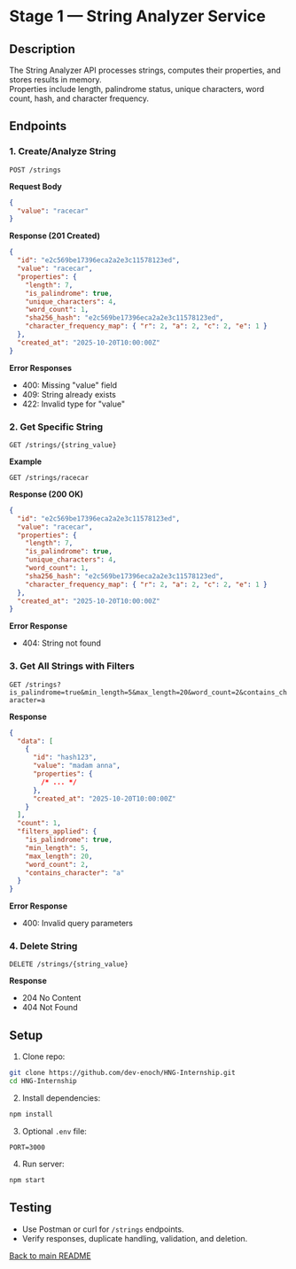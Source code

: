 # Stage 1 — String Analyzer Service

## Description

The String Analyzer API processes strings, computes their properties, and stores results in memory.  
Properties include length, palindrome status, unique characters, word count, hash, and character frequency.

## Endpoints

### 1. Create/Analyze String

`POST /strings`

**Request Body**

```json
{
  "value": "racecar"
}
```

**Response (201 Created)**

```json
{
  "id": "e2c569be17396eca2a2e3c11578123ed",
  "value": "racecar",
  "properties": {
    "length": 7,
    "is_palindrome": true,
    "unique_characters": 4,
    "word_count": 1,
    "sha256_hash": "e2c569be17396eca2a2e3c11578123ed",
    "character_frequency_map": { "r": 2, "a": 2, "c": 2, "e": 1 }
  },
  "created_at": "2025-10-20T10:00:00Z"
}
```

**Error Responses**

- 400: Missing "value" field
- 409: String already exists
- 422: Invalid type for "value"

### 2. Get Specific String

`GET /strings/{string_value}`

**Example**

```
GET /strings/racecar
```

**Response (200 OK)**

```json
{
  "id": "e2c569be17396eca2a2e3c11578123ed",
  "value": "racecar",
  "properties": {
    "length": 7,
    "is_palindrome": true,
    "unique_characters": 4,
    "word_count": 1,
    "sha256_hash": "e2c569be17396eca2a2e3c11578123ed",
    "character_frequency_map": { "r": 2, "a": 2, "c": 2, "e": 1 }
  },
  "created_at": "2025-10-20T10:00:00Z"
}
```

**Error Response**

- 404: String not found

### 3. Get All Strings with Filters

`GET /strings?is_palindrome=true&min_length=5&max_length=20&word_count=2&contains_character=a`

**Response**

```json
{
  "data": [
    {
      "id": "hash123",
      "value": "madam anna",
      "properties": {
        /* ... */
      },
      "created_at": "2025-10-20T10:00:00Z"
    }
  ],
  "count": 1,
  "filters_applied": {
    "is_palindrome": true,
    "min_length": 5,
    "max_length": 20,
    "word_count": 2,
    "contains_character": "a"
  }
}
```

**Error Response**

- 400: Invalid query parameters

### 4. Delete String

`DELETE /strings/{string_value}`

**Response**

- 204 No Content
- 404 Not Found

## Setup

1. Clone repo:

```bash
git clone https://github.com/dev-enoch/HNG-Internship.git
cd HNG-Internship
```

2. Install dependencies:

```bash
npm install
```

3. Optional `.env` file:

```
PORT=3000
```

4. Run server:

```bash
npm start
```

## Testing

- Use Postman or curl for `/strings` endpoints.
- Verify responses, duplicate handling, validation, and deletion.

[Back to main README](README.md)
